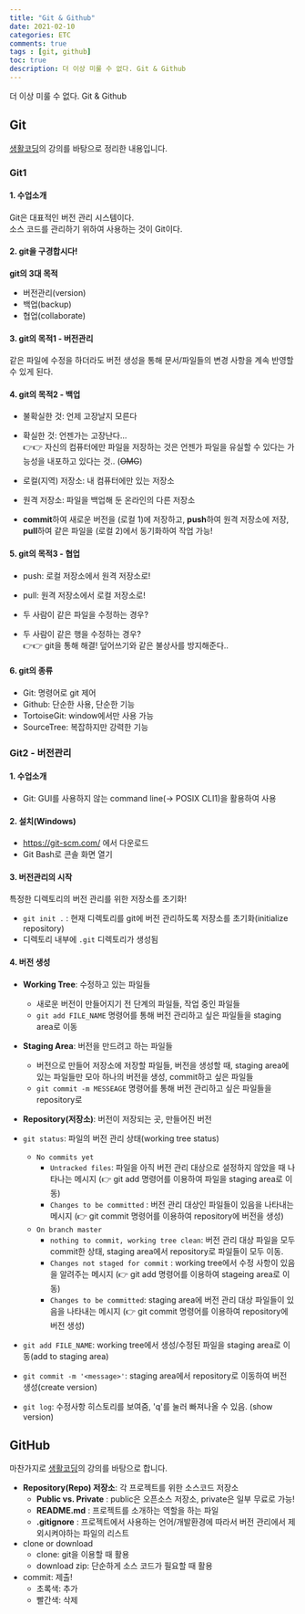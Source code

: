 ```yaml
---
title: "Git & Github"
date: 2021-02-10
categories: ETC
comments: true
tags : [git, github]
toc: true
description: 더 이상 미룰 수 없다. Git & Github  
---
```

더 이상 미룰 수 없다. Git & Github   

## Git
[생활코딩](https://opentutorials.org/module/3733)의 강의를 바탕으로 정리한 내용입니다.      

### Git1
#### 1. 수업소개
Git은 대표적인 버전 관리 시스템이다.   
소스 코드를 관리하기 위하여 사용하는 것이 Git이다. 

#### 2. git을 구경합시다!
**git의 3대 목적**
* 버전관리(version)
* 백업(backup)
* 협업(collaborate)

#### 3. git의 목적1 - 버전관리
같은 파일에 수정을 하더라도 버전 생성을 통해 문서/파일들의 변경 사항을 계속 반영할 수 있게 된다. 

#### 4. git의 목적2 - 백업
* 불확실한 것: 언제 고장날지 모른다
* 확실한 것: 언젠가는 고장난다...<br/>
👉👉 자신의 컴퓨터에만 파일을 저장하는 것은 언젠가 파일을 유실할 수 있다는 가능성을 내포하고 있다는 것.. (~~OMG~~)

* 로컬(지역) 저장소: 내 컴퓨터에만 있는 저장소
* 원격 저장소: 파일을 백업해 둔 온라인의 다른 저장소
* **commit**하여 새로운 버전을 (로컬 1)에 저장하고, **push**하여 원격 저장소에 저장, **pull**하여 같은 파일을 (로컬 2)에서 동기화하여 작업 가능!

#### 5. git의 목적3 - 협업
* push: 로컬 저장소에서 원격 저장소로!
* pull: 원격 저장소에서 로컬 저장소로!

* 두 사람이 같은 파일을 수정하는 경우?
* 두 사람이 같은 행을 수정하는 경우? <br/>
👉👉 git을 통해 해결! 덮어쓰기와 같은 불상사를 방지해준다..

#### 6. git의 종류
* Git: 명령어로 git 제어
* Github: 단순한 사용, 단순한 기능 
* TortoiseGit: window에서만 사용 가능
* SourceTree: 복잡하지만 강력한 기능

### Git2 - 버전관리
#### 1. 수업소개
* Git: GUI를 사용하지 않는 command line(-> POSIX CLI1)을 활용하여 사용

#### 2. 설치(Windows)
* <https://git-scm.com/> 에서 다운로드
* Git Bash로 콘솔 화면 열기

#### 3. 버전관리의 시작
특정한 디렉토리의 버전 관리를 위한 저장소를 초기화!
* `git init .` : 현재 디렉토리를 git에 버전 관리하도록 저장소를 초기화(initialize repository)
 * 디렉토리 내부에 `.git` 디렉토리가 생성됨
 
#### 4. 버전 생성

* **Working Tree**: 수정하고 있는 파일들
  * 새로운 버전이 만들어지기 전 단계의 파일들, 작업 중인 파일들
  * `git add FILE_NAME` 명령어를 통해 버전 관리하고 싶은 파일들을 staging area로 이동
* **Staging Area**: 버전을 만드려고 하는 파일들
  * 버전으로 만들어 저장소에 저장할 파일들, 버전을 생성할 때, staging area에 있는 파일들만 모아 하나의 버전을 생성, commit하고 싶은 파일들
  * `git commit -m MESSEAGE` 명령어를 통해 버전 관리하고 싶은 파일들을 repository로 
* **Repository(저장소)**: 버전이 저장되는 곳, 만들어진 버전

* `git status`: 파일의 버전 관리 상태(working tree status)
  * `No commits yet`
    * `Untracked files`: 파일을 아직 버전 관리 대상으로 설정하지 않았을 때 나타나는 메시지 (👉 git add 명령어를 이용하여 파일을 staging area로 이동)
    * `Changes to be committed` : 버전 관리 대상인 파일들이 있음을 나타내는 메시지 (👉 git commit 명령어를 이용하여 repository에 버전을 생성)
  * `On branch master`
    * `nothing to commit, working tree clean`: 버전 관리 대상 파일을 모두 commit한 상태, staging area에서 repository로 파일들이 모두 이동.  
    * `Changes not staged for commit` : working tree에서 수정 사항이 있음을 알려주는 메시지 (👉 git add 명령어를 이용하여 stageing area로 이동)
    * `Changes to be committed`: staging area에 버전 관리 대상 파일들이 있음을 나타내는 메시지 (👉 git commit 명령어를 이용하여 repository에 버전 생성)
  
* `git add FILE_NAME`: working tree에서 생성/수정된 파일을 staging area로 이동(add to staging area)
* `git commit -m '<message>'`: staging area에서 repository로 이동하여 버전 생성(create version)
* `git log`: 수정사항 히스토리를 보여줌, 'q'를 눌러 빠져나올 수 있음. (show version)

## GitHub
마찬가지로 [생활코딩](https://opentutorials.org/module/4636)의 강의를 바탕으로 합니다.
* **Repository(Repo) 저장소**: 각 프로젝트를 위한 소스코드 저장소
  * **Public vs. Private** : public은 오픈소스 저장소, private은 일부 무료로 가능!
  * **README.md** : 프로젝트를 소개하는 역할을 하는 파일
  * **.gitignore** : 프로젝트에서 사용하는 언어/개발환경에 따라서 버전 관리에서 제외시켜야하는 파일의 리스트
* clone or download
  * clone: git을 이용할 때 활용
  * download zip: 단순하게 소스 코드가 필요할 때 활용
* commit: 제출!
  * 초록색: 추가
  * 빨간색: 삭제
